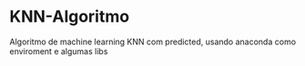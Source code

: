 # KNN-Algoritmo

Algoritmo de machine learning KNN com predicted, usando anaconda como enviroment e algumas libs
